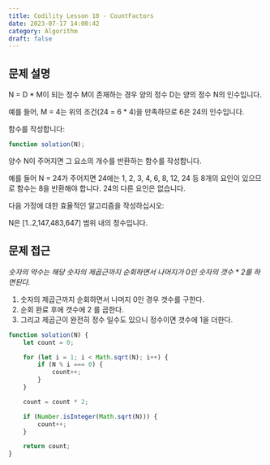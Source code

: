 ```yaml
---
title: Codility Lesson 10 - CountFactors
date: 2023-07-17 14:00:42
category: Algorithm
draft: false
---
```


## 문제 설명

N = D * M이 되는 정수 M이 존재하는 경우 양의 정수 D는 양의 정수 N의 인수입니다.

예를 들어, M = 4는 위의 조건(24 = 6 * 4)을 만족하므로 6은 24의 인수입니다.

함수를 작성합니다:

```javascript
function solution(N);
```

양수 N이 주어지면 그 요소의 개수를 반환하는 함수를 작성합니다.

예를 들어 N = 24가 주어지면 24에는 1, 2, 3, 4, 6, 8, 12, 24 등 8개의 요인이 있으므로 함수는 8을 반환해야 합니다. 24의 다른 요인은 없습니다.

다음 가정에 대한 효율적인 알고리즘을 작성하십시오:

N은 [1..2,147,483,647] 범위 내의 정수입니다.

## 문제 접근

*숫자의 약수는 해당 숫자의 제곱근까지 순회하면서 나머지가 0인 숫자의 갯수 * 2를 하면된다.*

1. 숫자의 제곱근까지 순회하면서 나머지 0인 경우 갯수를 구한다.
2. 순회 완료 후에 갯수에 2 를 곱한다.
3. 그리고 제곱근이 완전히 정수 일수도 있으니 정수이면 갯수에 1을 더한다.

```javascript
function solution(N) {
    let count = 0;

    for (let i = 1; i < Math.sqrt(N); i++) {
        if (N % i === 0) {
            count++;
        }
    }

    count = count * 2;

    if (Number.isInteger(Math.sqrt(N))) {
        count++;
    }

    return count;
}
```
